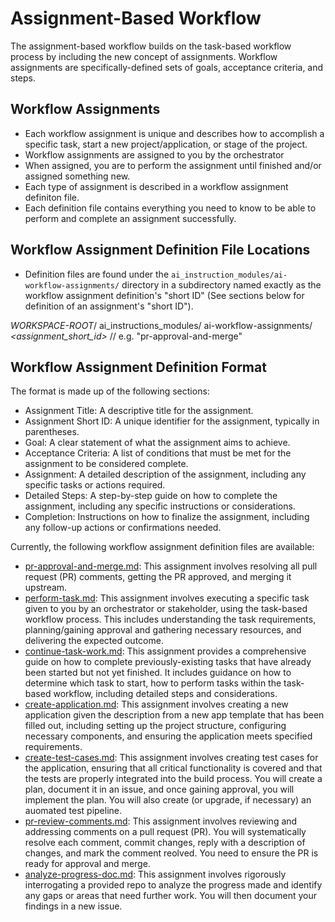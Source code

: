 # Assignment-Based Workflow

The assignment-based workflow builds on the task-based workflow process by including the  new concept of assignments. Workflow assignments are specifically-defined sets of goals,  acceptance criteria, and steps.

## Workflow Assignments

* Each workflow assignment is unique and describes how to accomplish a specific task, start a new project/application, or stage of the project.
* Workflow assignments are assigned to you by the orchestrator
* When assigned, you are to perform the assignment until finished and/or assigned something new.
* Each type of assignment is described in a workflow assignment definiton file.
* Each definition file contains everything you need to know to be able to perform and complete an assignment successfully.

## Workflow Assignment Definition File Locations

* Definition files are found under the `ai_instruction_modules/ai-workflow-assignments/` directory in a subdirectory named exactly as the workflow assignment definition's "short ID" (See sections below for definition of an assignment's "short ID").

*WORKSPACE-ROOT*/
    ai_instructions_modules/
        ai-workflow-assignments/
            *<assignment_short_id>*        // e.g. "pr-approval-and-merge"

## Workflow Assignment Definition Format

The format is made up of the following sections:

* Assignment Title: A descriptive title for the assignment.
* Assignment Short ID: A unique identifier for the assignment, typically in parentheses.
* Goal: A clear statement of what the assignment aims to achieve.
* Acceptance Criteria: A list of conditions that must be met for the assignment to be considered complete.
* Assignment: A detailed description of the assignment, including any specific tasks or actions required.
* Detailed Steps: A step-by-step guide on how to complete the assignment, including any specific instructions or considerations.
* Completion: Instructions on how to finalize the assignment, including any follow-up actions or confirmations needed.

Currently, the following workflow assignment definition files are available:

* [pr-approval-and-merge.md](ai-workflow-assignments/pr-approval-and-merge.md): This assignment involves resolving all pull request (PR) comments, getting the PR approved, and merging it upstream.
* [perform-task.md](ai-workflow-assignments/perform-task.md): This assignment involves executing a specific task given to you by an orchestrator or stakeholder, using the task-based workflow process.  This includes understanding the task requirements, planning/gaining approval and gathering necessary resources, and delivering the expected outcome.
* [continue-task-work.md](ai-workflow-assignments/continue-task-work.md): This assignment provides a comprehensive guide on how to complete previously-existing tasks that have already been started but not yet finished. It includes guidance on how to determine which task to start, how to perform tasks within the task-based workflow, including detailed steps and considerations.
* [create-application.md](ai-workflow-assignments/create-application.md): This assignment involves creating a new application given the description from a new app template that has been filled out, including setting up the project structure, configuring necessary components, and ensuring the application meets specified requirements.
* [create-test-cases.md](ai-workflow-assignments/create-test-cases.md): This assignment involves creating test cases for the application, ensuring that all critical functionality is covered and that the tests are properly integrated into the build process. You will create a plan, document it in an issue, and once gaining approval, you will implement the plan. You will also create (or upgrade, if necessary) an auomated test pipeline.
* [pr-review-comments.md](ai-workflow-assignments/pr-review-comments.md): This assignment involves reviewing and addressing comments on a pull request (PR). You will systematically resolve each comment, commit changes, reply with a description of changes, and mark the comment reolved. You need to ensure the PR is ready for approval and merge.
* [analyze-progress-doc.md](ai-workflow-assignments/analyze-progress-doc.md): This assignment involves rigorously interrogating a provided repo to analyze the progress made and identify any gaps or areas that need further work. You will then document your findings in a new issue.
